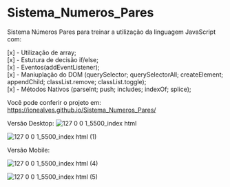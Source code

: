 # Sistema_Numeros_Pares
Sistema Números Pares para treinar a utilização da linguagem JavaScript com: <br>

[x] - Utilização de array; <br>
[x] - Estutura de decisão if/else; <br>
[x] - Eventos(addEventListener); <br>
[x] - Maniuplação do DOM (querySelector; querySelectorAll; createElement; appendChild; classList.remove; classList.toggle); <br>
[x] - Métodos Nativos (parseInt; push; includes; indexOf; splice); <br>

Você pode conferir o projeto em: https://ionealves.github.io/Sistema_Numeros_Pares/

Versão Desktop:
![127 0 0 1_5500_index html](https://user-images.githubusercontent.com/99365685/199121757-7a34884e-15d1-4260-bf40-d8fdcba7c2c1.png)

![127 0 0 1_5500_index html (1)](https://user-images.githubusercontent.com/99365685/199121874-06ede114-6fd8-44f9-97b1-5a84de287634.png)

Versão Mobile:

![127 0 0 1_5500_index html (4)](https://user-images.githubusercontent.com/99365685/199121765-3bac54e3-5358-4463-8e42-00bf30bc1cbc.png)

![127 0 0 1_5500_index html (5)](https://user-images.githubusercontent.com/99365685/199121782-3c15039a-4683-451f-b7bc-1c46fed67b4f.png)
